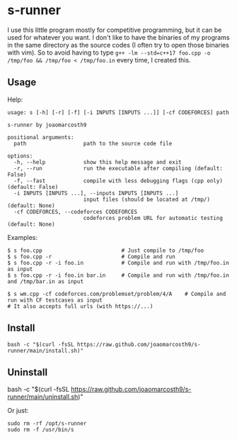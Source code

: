 # s-runner

I use this little program mostly for competitive programming, but it can be used for whatever you want.
I don't like to have the binaries of my programs in the same directory as the source codes (I often try to open those binaries with vim). So to avoid having to type `g++ -lm --std=c++17 foo.cpp -o /tmp/foo && /tmp/foo < /tmp/foo.in` every time, I created this.

## Usage
Help:
```
usage: s [-h] [-r] [-f] [-i INPUTS [INPUTS ...]] [-cf CODEFORCES] path

s-runner by joaomarcosth9

positional arguments:
  path                  path to the source code file

options:
  -h, --help            show this help message and exit
  -r, --run             run the executable after compiling (default: False)
  -f, --fast            compile with less debugging flags (cpp only) (default: False)
  -i INPUTS [INPUTS ...], --inputs INPUTS [INPUTS ...]
                        input files (should be located at /tmp/) (default: None)
  -cf CODEFORCES, --codeforces CODEFORCES
                        codeforces problem URL for automatic testing (default: None)
```

Examples:

``` 
$ s foo.cpp                         # Just compile to /tmp/foo
$ s foo.cpp -r                      # Compile and run
$ s foo.cpp -r -i foo.in            # Compile and run with /tmp/foo.in as input
$ s foo.cpp -r -i foo.in bar.in     # Compile and run with /tmp/foo.in and /tmp/bar.in as input

$ s wm.cpp -cf codeforces.com/problemset/problem/4/A    # Compile and run with CF testcases as input
# It also accepts full urls (with https://...) 
```

## Install
```
bash -c "$(curl -fsSL https://raw.github.com/joaomarcosth9/s-runner/main/install.sh)"
```

## Uninstall
bash -c "$(curl -fsSL https://raw.github.com/joaomarcosth9/s-runner/main/uninstall.sh)"

Or just:
```
sudo rm -rf /opt/s-runner
sudo rm -f /usr/bin/s
```
